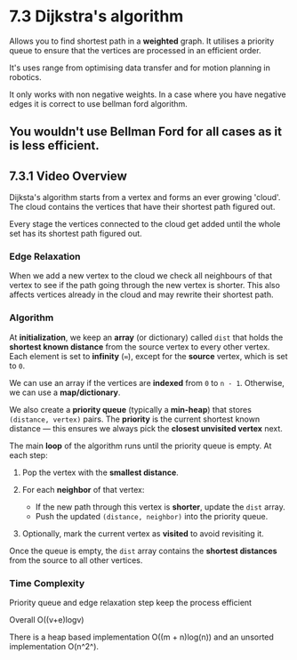 # 7.3 Dijkstra's algorithm

Allows you to find shortest path in a **weighted** graph. It utilises a priority queue to ensure that the vertices are processed in an efficient order.

It's uses range from optimising data transfer and for motion planning in robotics.

It only works with non negative weights. In a case where you have negative edges it is correct to use bellman ford algorithm.

You wouldn't use Bellman Ford for all cases as it is less efficient.
---

## 7.3.1 Video Overview

Dijksta's algorithm starts from a vertex and forms an ever growing 'cloud'. The cloud contains the vertices that have their shortest path figured out.

Every stage the vertices connected to the cloud get added until the whole set has its shortest path figured out.

### Edge Relaxation

When we add a new vertex to the cloud we check all neighbours of that vertex to see if the path going through the new vertex is shorter. This also affects vertices already in the cloud and may rewrite their shortest path.

### Algorithm

At **initialization**, we keep an **array** (or dictionary) called `dist` that holds the **shortest known distance** from the source vertex to every other vertex. Each element is set to **infinity** (`∞`), except for the **source** vertex, which is set to `0`.

We can use an array if the vertices are **indexed** from `0` to `n - 1`. Otherwise, we can use a **map/dictionary**.

We also create a **priority queue** (typically a **min-heap**) that stores `(distance, vertex)` pairs. The **priority** is the current shortest known distance — this ensures we always pick the **closest unvisited vertex** next.

The main **loop** of the algorithm runs until the priority queue is empty. At each step:

1. Pop the vertex with the **smallest distance**.
2. For each **neighbor** of that vertex:

   * If the new path through this vertex is **shorter**, update the `dist` array.
   * Push the updated `(distance, neighbor)` into the priority queue.
3. Optionally, mark the current vertex as **visited** to avoid revisiting it.

Once the queue is empty, the `dist` array contains the **shortest distances** from the source to all other vertices.

### Time Complexity

Priority queue and edge relaxation step keep the process efficient

Overall O((v+e)logv)

There is a heap based implementation O((m + n)log(n)) and an unsorted implementation O(n^2^).